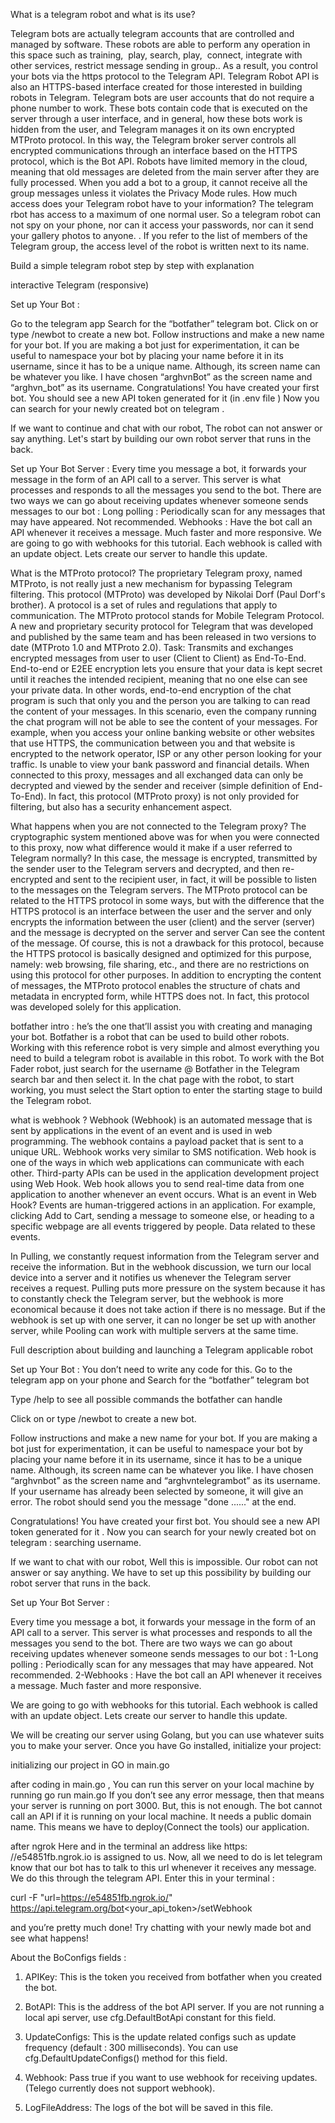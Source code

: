 What is a telegram robot and what is its use?

Telegram bots are actually telegram accounts that are controlled and managed by software.
 These robots are able to perform any operation in this space such as training, ‌ play, search, play, ‌ connect, integrate with other services, restrict message sending in group..
As a result, you control your bots via the https protocol to the Telegram API. Telegram Robot API is also an HTTPS-based interface created for those interested in building robots in Telegram.
 Telegram bots are user accounts that do not require a phone number to work. These bots contain code that is executed on the server through a user interface, and in general, how these bots work is hidden from the user, and Telegram manages it on its own encrypted MTProto protocol.
In this way, the Telegram broker server controls all encrypted communications through an interface based on the HTTPS protocol, which is the Bot API.
Robots have limited memory in the cloud, meaning that old messages are deleted from the main server after they are fully processed. When you add a bot to a group, it cannot receive all the group messages unless it violates the Privacy Mode rules.
How much access does your Telegram robot have to your information?
The telegram rbot has access to a maximum of one normal user. So a telegram robot can not spy on your phone, nor can it access your passwords, nor can it send your gallery photos to anyone. . If you refer to the list of members of the Telegram group, the access level of the robot is written next to its name.

Build a simple telegram robot step by step with explanation

 interactive Telegram (responsive)

Set up Your Bot :

Go to the telegram app
Search for the “botfather” telegram bot.
Click on or type /newbot to create a new bot.
Follow instructions and make a new name for your bot. 
If you are making a bot just for experimentation, it can be useful to namespace your bot by placing your name before it in its username, 
since it has to be a unique name. Although, its screen name can be whatever you like.
I have chosen “arghvnBot” as the screen name and “arghvn_bot” as its username.
Congratulations! You have created your first bot. You should see a new API token generated for it (in .env file )
Now you can search for your newly created bot on telegram .

If we want to continue and chat with our robot,
The robot can not answer or say anything.
  Let's start by building our own robot server that runs in the back.

Set up Your Bot Server :
Every time you message a bot, it forwards your message in the form of an API call to a server. This server is what processes and responds to all the messages you send to the bot.
There are two ways we can go about receiving updates whenever someone sends messages to our bot :
Long polling : Periodically scan for any messages that may have appeared. Not recommended.
Webhooks : Have the bot call an API whenever it receives a message. Much faster and more responsive.
We are going to go with webhooks for this tutorial. Each webhook is called with an update object. Lets create our server to handle this update.






































What is the MTProto protocol?
The proprietary Telegram proxy, named MTProto, is not really just a new mechanism for bypassing Telegram filtering. This protocol (MTProto) was developed by Nikolai Dorf (Paul Dorf's brother).
A protocol is a set of rules and regulations that apply to communication.
The MTProto protocol stands for Mobile Telegram Protocol. A new and proprietary security protocol for Telegram that was developed and published by the same team and has been released in two versions to date (MTProto 1.0 and MTProto 2.0).
 Task: Transmits and exchanges encrypted messages from user to user (Client to Client) as End-To-End.
End-to-end or E2EE encryption lets you ensure that your data is kept secret until it reaches the intended recipient, meaning that no one else can see your private data. In other words, end-to-end encryption of the chat program is such that only you and the person you are talking to can read the content of your messages. In this scenario, even the company running the chat program will not be able to see the content of your messages.
For example, when you access your online banking website or other websites that use HTTPS, the communication between you and that website is encrypted to the network operator, ISP or any other person looking for your traffic. Is unable to view your bank password and financial details.
When connected to this proxy, messages and all exchanged data can only be decrypted and viewed by the sender and receiver (simple definition of End-To-End). In fact, this protocol (MTProto proxy) is not only provided for filtering, but also has a security enhancement aspect.

What happens when you are not connected to the Telegram proxy?
The cryptographic system mentioned above was for when you were connected to this proxy, now what difference would it make if a user referred to Telegram normally?
In this case, the message is encrypted, transmitted by the sender user to the Telegram servers and decrypted, and then re-encrypted and sent to the recipient user, in fact, it will be possible to listen to the messages on the Telegram servers.
The MTProto protocol can be related to the HTTPS protocol in some ways, but with the difference that the HTTPS protocol is an interface between the user and the server and only encrypts the information between the user (client) and the server (server) and the message is decrypted on the server and server Can see the content of the message.
Of course, this is not a drawback for this protocol, because the HTTPS protocol is basically designed and optimized for this purpose, namely: web browsing, file sharing, etc., and there are no restrictions on using this protocol for other purposes.
In addition to encrypting the content of messages, the MTProto protocol enables the structure of chats and metadata in encrypted form, while HTTPS does not. In fact, this protocol was developed solely for this application.

botfather intro :
he’s the one that’ll assist you with creating and managing your bot.
Botfather is a robot that can be used to build other robots. Working with this reference robot is very simple and almost everything you need to build a telegram robot is available in this robot.
To work with the Bot Fader robot, just search for the username @ Botfather in the Telegram search bar and then select it.
In the chat page with the robot, to start working, you must select the Start option to enter the starting stage to build the Telegram robot.

what is webhook ?
Webhook (Webhook) is an automated message that is sent by applications in the event of an event and is used in web programming.
 The webhook contains a payload packet that is sent to a unique URL.
Webhook works very similar to SMS notification.
Web hook is one of the ways in which web applications can communicate with each other. Third-party APIs can be used in the application development project using Web Hook. Web hook allows you to send real-time data from one application to another whenever an event occurs.
What is an event in Web Hook?
Events are human-triggered actions in an application. For example, clicking Add to Cart, sending a message to someone else, or heading to a specific webpage are all events triggered by people. Data related to these events.

In Pulling, we constantly request information from the Telegram server and receive the information.
But in the webhook discussion, we turn our local device into a server and it notifies us whenever the Telegram server receives a request.
Pulling puts more pressure on the system because it has to constantly check the Telegram server, but the webhook is more economical because it does not take action if there is no message.
But if the webhook is set up with one server, it can no longer be set up with another server, while Pooling can work with multiple servers at the same time.



















































Full description about building and launching a Telegram applicable robot

Set up Your Bot :
You don’t need to write any code for this.
 Go to the telegram app on your phone and Search for the “botfather” telegram bot 

 Type /help to see all possible commands the botfather can handle

 Click on or type /newbot to create a new bot.

 Follow instructions and make a new name for your bot. If you are making a bot just for experimentation, it can be useful to namespace your bot by placing your name before it in its username, since it has to be a unique name. Although, its screen name can be whatever you like.
I have chosen “arghvnbot” as the screen name and “arghvntelegrambot” as its username.
If your username has already been selected by someone, it will give an error.
The robot should send you the message "done ......" at the end.

Congratulations! You have created your first bot. You should see a new API token generated for it . 
Now you can search for your newly created bot on telegram :
searching username.

If we want to chat with our robot,
Well this is impossible.
Our robot can not answer or say anything.
We have to set up this possibility by building our robot server that runs in the back.

Set up Your Bot Server :

Every time you message a bot, it forwards your message in the form of an API call to a server. This server is what processes and responds to all the messages you send to the bot.
There are two ways we can go about receiving updates whenever someone sends messages to our bot :
1-Long polling : Periodically scan for any messages that may have appeared.
 Not recommended.
2-Webhooks : Have the bot call an API whenever it receives a message. 
Much faster and more responsive.

We are going to go with webhooks for this tutorial. Each webhook is called with an update object. Lets create our server to handle this update.

We will be creating our server using Golang, but you can use whatever suits you to make your server. Once you have Go installed, initialize your project:

initializing  our project  in GO in main.go

after coding in main.go , You can run this server on your local machine by running go run main.go
If you don’t see any error message, then that means your server is running on port 3000.
But, this is not enough. The bot cannot call an API if it is running on your local machine. It needs a public domain name. This means we have to deploy(Connect the tools) our application.

after ngrok Here and in the terminal an address like https: //e54851fb.ngrok.io is assigned to us.
Now, all we need to do is let telegram know that our bot has to talk to this url whenever it receives any message. We do this through the telegram API. Enter this in your terminal :

curl -F "url=https://e54851fb.ngrok.io/"  https://api.telegram.org/bot<your_api_token>/setWebhook

and you’re pretty much done! Try chatting with your newly made bot and see what happens!


About the BoConfigs fields :

1. APIKey: This is the token you received from botfather when you created the bot.

2. BotAPI: This is the address of the bot API server. If you are not running a local api server, use cfg.DefaultBotApi constant for this field.

3. UpdateConfigs: This is the update related configs such as update frequency (default : 300 milliseconds). You can use cfg.DefaultUpdateConfigs() method for this field.

3. Webhook: Pass true if you want to use webhook for receiving updates. (Telego currently does not support webhook).

4. LogFileAddress: The logs of the bot will be saved in this file.